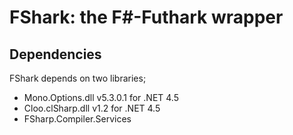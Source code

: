 # FShark: the F\#-Futhark wrapper

## Dependencies
FShark depends on two libraries;
* Mono.Options.dll v5.3.0.1 for .NET 4.5
* Cloo.clSharp.dll v1.2 for .NET 4.5
* FSharp.Compiler.Services
